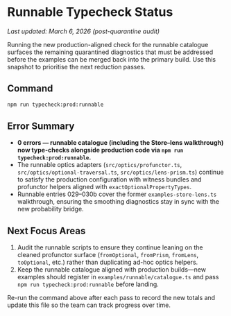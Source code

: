 # Runnable Typecheck Status

_Last updated: March 6, 2026 (post-quarantine audit)_

Running the new production-aligned check for the runnable catalogue surfaces the
remaining quarantined diagnostics that must be addressed before the examples can
be merged back into the primary build. Use this snapshot to prioritise the next
reduction passes.

## Command

```bash
npm run typecheck:prod:runnable
```

## Error Summary

- **0 errors — runnable catalogue (including the Store–lens walkthrough) now
  type-checks alongside production code via `npm run typecheck:prod:runnable`.**
- The runnable optics adapters (`src/optics/profunctor.ts`,
  `src/optics/optional-traversal.ts`, `src/optics/lens-prism.ts`) continue to
  satisfy the production configuration with witness bundles and profunctor
  helpers aligned with `exactOptionalPropertyTypes`.
- Runnable entries 029–030b cover the former `examples-store-lens.ts`
  walkthrough, ensuring the smoothing diagnostics stay in sync with the new
  probability bridge.

## Next Focus Areas

1. Audit the runnable scripts to ensure they continue leaning on the cleaned
   profunctor surface (`fromOptional`, `fromPrism`, `fromLens`, `toOptional`,
   etc.) rather than duplicating ad-hoc optics helpers.
2. Keep the runnable catalogue aligned with production builds—new examples
   should register in `examples/runnable/catalogue.ts` and pass
   `npm run typecheck:prod:runnable` before landing.

Re-run the command above after each pass to record the new totals and update
this file so the team can track progress over time.
